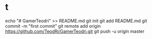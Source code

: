 # t
echo "# GamerTeodri" >> README.md git init git add README.md git commit -m "first commit" git remote add origin https://github.com/TeodRi/GamerTeodri.git git push -u origin master
 
